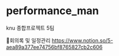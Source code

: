 # performance_man
knu 종합프로젝트 5팀

📢회의록 및 일정관리
https://www.notion.so/5-aea89a377ee74756bf8765827cb2c606

